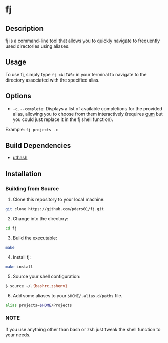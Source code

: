 # fj

## Description
fj is a command-line tool that allows you to quickly navigate to frequently used directories using aliases.

## Usage
To use fj, simply type `fj <ALIAS>` in your terminal to navigate to the directory associated with the specified alias.

## Options
- `-c`, `--complete`: Displays a list of available completions for the provided alias, allowing you to choose from them interactively (requires [gum](https://github.com/charmbracelet/gum) but you could just replace it in the fj shell function).

Example:
`fj projects -c`

## Build Dependencies
- [uthash](https://github.com/troydhanson/uthash)

## Installation

### Building from Source

1. Clone this repository to your local machine:

```sh
git clone https://github.com/pders01/fj.git
```

2. Change into the directory:

```sh
cd fj
```

3. Build the executable:

```sh 
make
```

4. Install fj:

```sh
make install
```

5. Source your shell configuration:

```sh
$ source ~/.{bashrc,zshenv}
```

6. Add some aliases to your `$HOME/.alias.d/paths` file.

```sh
alias projects=$HOME/Projects
```

### NOTE
If you use anything other than bash or zsh just tweak the shell function to your needs.
